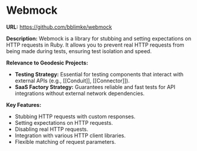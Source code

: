 # Webmock

**URL:** https://github.com/bblimke/webmock

**Description:** Webmock is a library for stubbing and setting expectations on HTTP requests in Ruby. It allows you to prevent real HTTP requests from being made during tests, ensuring test isolation and speed.

**Relevance to Geodesic Projects:**
- **Testing Strategy:** Essential for testing components that interact with external APIs (e.g., [[Conduit]], [[Connector]]).
- **SaaS Factory Strategy:** Guarantees reliable and fast tests for API integrations without external network dependencies.

**Key Features:**
- Stubbing HTTP requests with custom responses.
- Setting expectations on HTTP requests.
- Disabling real HTTP requests.
- Integration with various HTTP client libraries.
- Flexible matching of request parameters.
